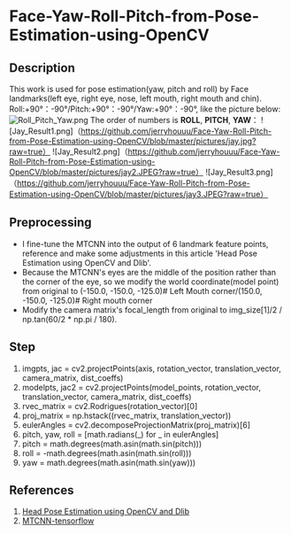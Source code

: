 # Face-Yaw-Roll-Pitch-from-Pose-Estimation-using-OpenCV

## Description
This work is used for pose estimation(yaw, pitch and roll) by Face landmarks(left eye, right eye, nose, left mouth, right mouth and chin).
Roll:+90°：-90°/Pitch:+90°：-90°/Yaw:+90°：-90°, like the picture below:
![Roll_Pitch_Yaw.png](https://github.com/jerryhouuu/Face-Yaw-Roll-Pitch-from-Pose-Estimation-using-OpenCV/blob/master/pictures/image001.png?raw=true)
The order of numbers is **ROLL**, **PITCH**, **YAW**： 
![Jay_Result1.png]（https://github.com/jerryhouuu/Face-Yaw-Roll-Pitch-from-Pose-Estimation-using-OpenCV/blob/master/pictures/jay.jpg?raw=true）
![Jay_Result2.png]（https://github.com/jerryhouuu/Face-Yaw-Roll-Pitch-from-Pose-Estimation-using-OpenCV/blob/master/pictures/jay2.JPEG?raw=true）
![Jay_Result3.png]（https://github.com/jerryhouuu/Face-Yaw-Roll-Pitch-from-Pose-Estimation-using-OpenCV/blob/master/pictures/jay3.JPEG?raw=true）

## Preprocessing
* I fine-tune the MTCNN into the output of 6 landmark feature points, reference and make some adjustments in this article 'Head Pose Estimation using OpenCV and Dlib'.
* Because the MTCNN's eyes are the middle of the position rather than the corner of the eye, so we modify the world coordinate(model point) from original to (-150.0, -150.0, -125.0)# Left Mouth corner/(150.0, -150.0, -125.0)# Right mouth corner
* Modify the camera matrix's focal_length from original to img_size[1]/2 / np.tan(60/2 * np.pi / 180).

## Step
1. imgpts, jac = cv2.projectPoints(axis, rotation_vector, translation_vector, camera_matrix, dist_coeffs)
2. modelpts, jac2 = cv2.projectPoints(model_points, rotation_vector, translation_vector, camera_matrix, dist_coeffs)
3. rvec_matrix = cv2.Rodrigues(rotation_vector)[0]
4. proj_matrix = np.hstack((rvec_matrix, translation_vector))
5. eulerAngles = cv2.decomposeProjectionMatrix(proj_matrix)[6] 
6. pitch, yaw, roll = [math.radians(_) for _ in eulerAngles]
7. pitch = math.degrees(math.asin(math.sin(pitch)))
8. roll = -math.degrees(math.asin(math.sin(roll)))
9. yaw = math.degrees(math.asin(math.sin(yaw)))

## References
1. [Head Pose Estimation using OpenCV and Dlib](https://www.learnopencv.com/head-pose-estimation-using-opencv-and-dlib/)
2. [MTCNN-tensorflow](https://github.com/AITTSMD/MTCNN-Tensorflow)
